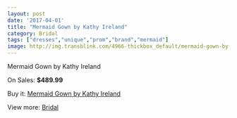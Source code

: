 ```yaml
---
layout: post
date: '2017-04-01'
title: "Mermaid Gown by Kathy Ireland"
category: Bridal
tags: ["dresses","unique","prom","brand","mermaid"]
image: http://img.transblink.com/4966-thickbox_default/mermaid-gown-by-kathy-ireland.jpg
---
```

Mermaid Gown by Kathy Ireland

On Sales: **$489.99**
<a href="https://www.transblink.com/en/bridal/1558-mermaid-gown-by-kathy-ireland.html"><amp-img layout="responsive" width="600" height="600" src="//img.transblink.com/4966-thickbox_default/mermaid-gown-by-kathy-ireland.jpg" alt="Mermaid Gown by Kathy Ireland 0" /></a>
<a href="https://www.transblink.com/en/bridal/1558-mermaid-gown-by-kathy-ireland.html"><amp-img layout="responsive" width="600" height="600" src="//img.transblink.com/4967-thickbox_default/mermaid-gown-by-kathy-ireland.jpg" alt="Mermaid Gown by Kathy Ireland 1" /></a>

Buy it: [Mermaid Gown by Kathy Ireland](https://www.transblink.com/en/bridal/1558-mermaid-gown-by-kathy-ireland.html "Mermaid Gown by Kathy Ireland")

View more: [Bridal](https://www.transblink.com/en/3-bridal "Bridal")